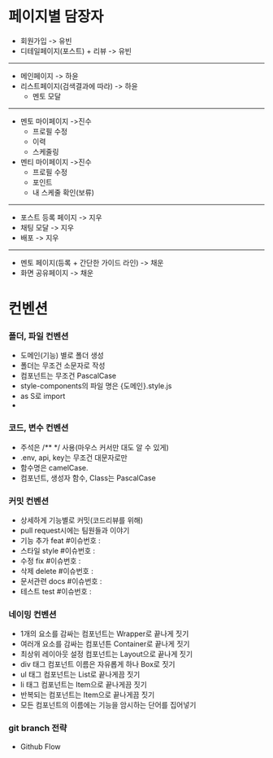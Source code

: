 # 페이지별 담장자

- 회원가입 -> 유빈
- 디테일페이지(포스트) + 리뷰 -> 유빈

---

- 메인페이지 -> 하윤
- 리스트페이지(검색결과에 따라) -> 하윤
  - 멘토 모달

---

- 멘토 마이페이지 ->진수
  - 프로필 수정
  - 이력
  - 스케줄링
- 멘티 마이페이지 ->진수
  - 프로필 수정
  - 포인트
  - 내 스케줄 확인(보류)

---

- 포스트 등록 페이지 -> 지우
- 채팅 모달 -> 지우
- 배포 -> 지우

---

- 멘토 페이지(등록 + 간단한 가이드 라인) -> 채운
- 화면 공유페이지 -> 채운

# 컨벤션

### 폴더, 파일 컨벤션

- 도메인(기능) 별로 폴더 생성
- 폴더는 무조건 소문자로 작성
- 컴포넌트는 무조건 PascalCase
- style-components의 파일 명은 {도메인}.style.js
- as S로 import
-

### 코드, 변수 컨벤션

- 주석은 /\*\* \*/ 사용(마우스 커서만 대도 알 수 있게)
- .env, api, key는 무조건 대문자로만
- 함수명은 camelCase.
- 컴포넌트, 생성자 함수, Class는 PascalCase

### 커밋 컨벤션

- 상세하게 기능별로 커밋(코드리뷰를 위해)
- pull request시에는 팀원들과 이야기
- 기능 추가 feat #이슈번호 :
- 스타일 style #이슈번호 :
- 수정 fix #이슈번호 :
- 삭제 delete #이슈번호 :
- 문서관련 docs #이슈번호 :
- 테스트 test #이슈번호 :

### 네이밍 컨벤션

- 1개의 요소를 감싸는 컴포넌트는 Wrapper로 끝나게 짓기
- 여러개 요소를 감싸는 컴포넌튼 Container로 끝나게 짓기
- 최상위 레이아웃 설정 컴포넌트는 Layout으로 끝나게 짓기
- div 태그 컴포넌트 이름은 자유롭게 하나 Box로 짓기
- ul 태그 컴포넌트는 List로 끝나게끔 짓기
- li 태그 컴포넌트는 Item으로 끝나게끔 짓기
- 반복되는 컴포넌트는 Item으로 끝나게끔 짓기
- 모든 컴포넌트의 이름에는 기능을 암시하는 단어를 집어넣기

### git branch 전략

- Github Flow
